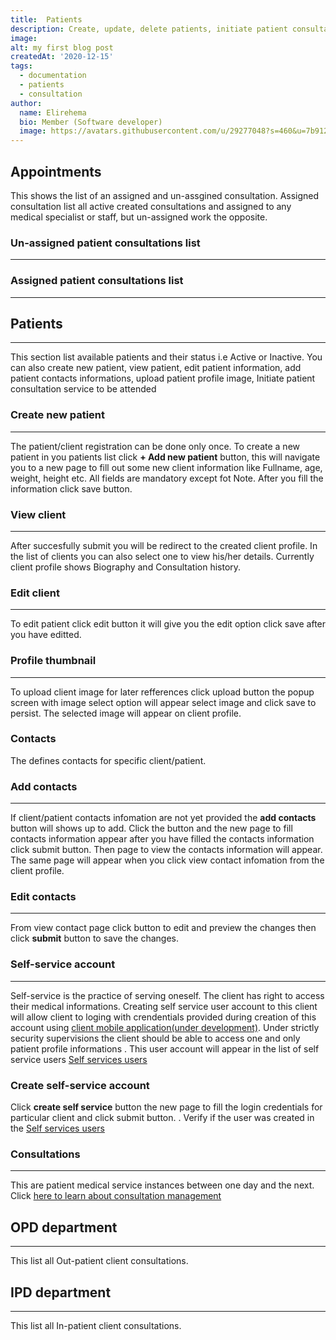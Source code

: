 ```yaml
---
title:  Patients
description: Create, update, delete patients, initiate patient consultations and create appointment. View assigned and un-assigned patient consultations
image: 
alt: my first blog post
createdAt: '2020-12-15'
tags:
  - documentation
  - patients
  - consultation
author:
  name: Elirehema
  bio: Member (Software developer)
  image: https://avatars.githubusercontent.com/u/29277048?s=460&u=7b9129df86f037dc4fb021e22ecbf252f308e688&v=4
---
```


## Appointments
This shows the list of an assigned and un-assgined consultation. Assigned consultation list all active created consultations and assigned to any medical specialist or staff, but un-assigned work the opposite.
### Un-assigned patient consultations list
---
<c-image src="un-assigned-consultation.png" alt="Assigned and un assigned consultation"></c-image>

### Assigned patient consultations list
---
<c-image src="assigned-consultation.png" alt="Assigned and un assigned consultation"></c-image>

## Patients
---
This section list available patients and their status i.e Active or Inactive. 
<c-image src="patients.png" alt="List of patients"></c-image> You can also create new patient, view patient, edit patient information, add patient contacts informations, upload patient profile image, Initiate patient consultation service to be attended

### Create new patient
---
The patient/client registration can be done only once. To create a new patient in you patients list click <strong class="button">+ Add new patient</strong> button, this will navigate you to a new page to fill out some new client information like Fullname, age, weight, height etc. All fields are mandatory except fot Note. After you fill the information click save button. <c-image src="create-patient.png" alt="List of patients"></c-image> 

### View client
---
After succesfully submit you will be redirect to the created client profile. In the list of clients you can also select one to view his/her details. Currently client profile shows Biography and Consultation history.  <c-image src="profile.png" alt="Client po"></c-image> 

### Edit client
---
To edit patient click edit button <icon icon="account-edit"></icon> it will give you the edit option click save after you have editted.

### Profile thumbnail
---
To upload client image for later refferences click upload button <icon icon="progress-upload"></icon> the popup screen with image select option will appear select image and click save to persist.  The selected image will appear on client profile. <c-image src="profile-image-upload.png" alt="upload profile image"></c-image>  

### Contacts
The defines contacts for specific client/patient.
###  Add contacts
---
If client/patient contacts infomation are not yet provided the <strong class="button">add contacts</strong> button will shows up to add. Click the button and the new page to fill contacts information appear after you have filled the contacts information click submit button. Then page to view the contacts information  will appear. The same page will appear when you click view contact infomation from the client profile. <c-image src="view-contact.png" alt="Profile display contacts"></c-image>

### Edit contacts
---
From view contact page click <icon icon="pencil"></icon> button to edit and preview the changes then click <strong class="button">submit</strong>  button to save the changes. <c-image src="edit-contact.png" alt="Edit client profile  contacts"></c-image>

### Self-service account
---
Self-service is the practice of serving oneself. The client has right to access their medical informations. Creating self service user account to this client will allow client to loging with crendentials provided during creation of this account using [client mobile application(under development)](https://github.com/ospic/mobile).  Under strictly security supervisions the client should be able to access one and only patient profile informations . This user account will appear in the list of  self service users [Self services users](/setting-and-config#self-service-users)  

### Create self-service account
Click <strong class="button"> create self service</strong> button the new page to fill the login credentials for particular client and click submit button.
<c-image src="create-self-service.png" alt="Create self service account"></strong>. Verify if the user was created in the  [Self services users](/setting-and-config#self-service-users)  

### Consultations
---
This are patient medical service instances between one day and the next. Click [here to learn about consultation management](/consultations)

## OPD department
---
This list all Out-patient client consultations.

## IPD department
---
This list all In-patient client consultations.